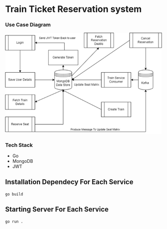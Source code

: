 # **Train Ticket Reservation system**


### Use Case Diagram ###
![Dataflow_Case_Diagram](dfd.drawio.png)


### Tech Stack ###

- Go
- MongoDB
- JWT

## Installation Dependecy For Each Service ##
```
go build
```
## Starting Server For Each Service ##

```
go run .
```








